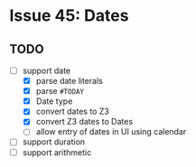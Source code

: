 # Issue 45: Dates

## TODO
- [ ] support date
    - [x] parse date literals
    - [x] parse `#TODAY`
    - [x] Date type
    - [x] convert dates to Z3
    - [x] convert Z3 dates to Dates
    - [ ] allow entry of dates in UI using calendar
- [ ] support duration
- [ ] support arithmetic